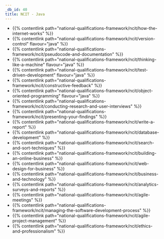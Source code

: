 ```yaml
---
_db_id: 40
title: NCIT - Java
---
```


- {{% contentlink path="national-qualifications-framework/ncit/how-the-internet-works" %}}
- {{% contentlink path="national-qualifications-framework/ncit/version-control" flavour="java" %}}
- {{% contentlink path="national-qualifications-framework/ncit/pseudocode-and-documentation" %}}
- {{% contentlink path="national-qualifications-framework/ncit/thinking-like-a-machine" flavour="java" %}}
- {{% contentlink path="national-qualifications-framework/ncit/test-driven-development" flavour="java" %}}
- {{% contentlink path="national-qualifications-framework/ncit/constructive-feedback" %}}
- {{% contentlink path="national-qualifications-framework/ncit/object-oriented-programming" flavour="java" %}}
- {{% contentlink path="national-qualifications-framework/ncit/conducting-research-and-user-interviews" %}}
- {{% contentlink path="national-qualifications-framework/ncit/presenting-your-findings" %}}
- {{% contentlink path="national-qualifications-framework/ncit/write-a-report" %}}
- {{% contentlink path="national-qualifications-framework/ncit/database-development" %}}
- {{% contentlink path="national-qualifications-framework/ncit/search-and-sort-techniques" %}}
- {{% contentlink path="national-qualifications-framework/ncit/building-an-online-business" %}}
- {{% contentlink path="national-qualifications-framework/ncit/web-design-for-business" %}}
- {{% contentlink path="national-qualifications-framework/ncit/business-and-technology" %}}
- {{% contentlink path="national-qualifications-framework/ncit/analytics-surveys-and-reports" %}}
- {{% contentlink path="national-qualifications-framework/ncit/agile-meetings" %}}
- {{% contentlink path="national-qualifications-framework/ncit/managing-the-software-development-process" %}}
- {{% contentlink path="national-qualifications-framework/ncit/agile-project-management" %}}
- {{% contentlink path="national-qualifications-framework/ncit/ethics-and-professionalism" %}}